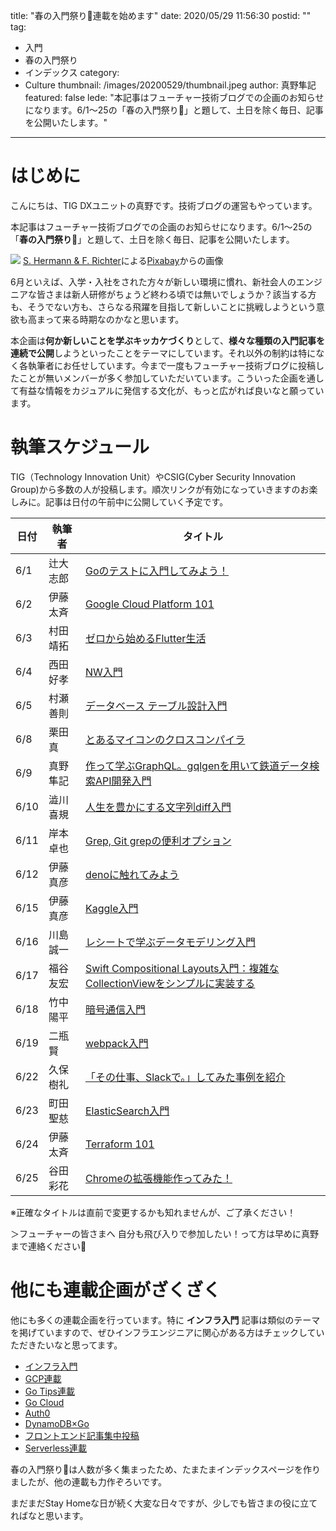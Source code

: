 title: "春の入門祭り🌸連載を始めます"
date: 2020/05/29 11:56:30
postid: ""
tag:
  - 入門
  - 春の入門祭り
  - インデックス
category:
  - Culture
thumbnail: /images/20200529/thumbnail.jpeg
author: 真野隼記
featured: false
lede: "本記事はフューチャー技術ブログでの企画のお知らせになります。6/1〜25の「春の入門祭り🌸」と題して、土日を除く毎日、記事を公開いたします。"
---

# はじめに

こんにちは、TIG DXユニットの真野です。技術ブログの運営もやっています。

本記事はフューチャー技術ブログでの企画のお知らせになります。6/1〜25の「**春の入門祭り🌸**」と題して、土日を除く毎日、記事を公開いたします。

<img src="/images/20200529/photo_20200529_01.jpeg">
<a href="https://pixabay.com/ja/users/pixel2013-2364555/?utm_source=link-attribution&amp;utm_medium=referral&amp;utm_campaign=image&amp;utm_content=1510602">S. Hermann &amp; F. Richter</a>による<a href="https://pixabay.com/ja/?utm_source=link-![flower-meadow-1510602_1280.jpg](https://qiita-image-store.s3.ap-northeast-1.amazonaws.com/0/6463/a1fc97ab-4cc8-57f2-c5ad-a02bd9c64cd0.jpeg)
attribution&amp;utm_medium=referral&amp;utm_campaign=image&amp;utm_content=1510602">Pixabay</a>からの画像


6月といえば、入学・入社をされた方々が新しい環境に慣れ、新社会人のエンジニアな皆さまは新人研修がちょうど終わる頃では無いでしょうか？該当する方も、そうでない方も、さらなる飛躍を目指して新しいことに挑戦しようという意欲も高まって来る時期なのかなと思います。

本企画は**何か新しいことを学ぶキッカケづくり**として、**様々な種類の入門記事を連続で公開**しようといったことをテーマにしています。それ以外の制約は特になく各執筆者にお任せしています。今まで一度もフューチャー技術ブログに投稿したことが無いメンバーが多く参加していただいています。こういった企画を通して有益な情報をカジュアルに発信する文化が、もっと広がれば良いなと願っています。


# 執筆スケジュール

TIG（Technology Innovation Unit）やCSIG(Cyber Security Innovation Group)から多数の人が投稿します。順次リンクが有効になっていきますのお楽しみに。記事は日付の午前中に公開していく予定です。

| 日付    | 執筆者     | タイトル                                 |
|---------|------------|------------------------------------------|
| 6/1  | 辻大志郎   | [Goのテストに入門してみよう！](/articles/20200601/)   |
| 6/2  | 伊藤太斉   | [Google Cloud Platform 101](/articles/20200602/)      |
| 6/3  | 村田靖拓   | [ゼロから始めるFlutter生活](/articles/20200603/)      |
| 6/4  | 西田好孝   | [NW入門](/articles/20200604/)                         |
| 6/5  | 村瀬善則   | [データベース テーブル設計入門](/articles/20200605/)    |
| 6/8  | 栗田真     | [とあるマイコンのクロスコンパイラ](/articles/20200608/) |
| 6/9  | 真野隼記   | [作って学ぶGraphQL。gqlgenを用いて鉄道データ検索API開発入門](/articles/20200609)  |
| 6/10 | 澁川喜規   | [人生を豊かにする文字列diff入門](/articles/20200610/)   |
| 6/11 | 岸本卓也   | [Grep, Git grepの便利オプション](/articles/20200611/)  |
| 6/12 | 伊藤真彦   | [denoに触れてみよう](/articles/20200611/)   |
| 6/15 | 伊藤真彦   | [Kaggle入門](/articles/20200615/)  |
| 6/16 | 川島誠一   | [レシートで学ぶデータモデリング入門](/articles/20200616/)                   |
| 6/17 | 福谷友宏   | [Swift Compositional Layouts入門：複雑なCollectionViewをシンプルに実装する](/articles/20200617/)  |
| 6/18 | 竹中陽平   | [暗号通信入門](/articles/20200618/)  |
| 6/19 | 二瓶賢     | [webpack入門](/articles/20200619/)  |
| 6/22 | 久保樹礼   | [「その仕事、Slackで。」してみた事例を紹介](/articles/20200622/) |
| 6/23 | 町田聖慈   | [ElasticSearch入門](/articles/20200623/)  |
| 6/24 | 伊藤太斉   | [Terraform 101](/articles/20200624/)    |
| 6/25 | 谷田彩花   | [Chromeの拡張機能作ってみた！](/articles/20200625/)  |

※正確なタイトルは直前で変更するかも知れませんが、ご了承ください！

＞フューチャーの皆さまへ
自分も飛び入りで参加したい！って方は早めに真野まで連絡ください👷


# 他にも連載企画がざくざく

他にも多くの連載企画を行っています。特に **インフラ入門** 記事は類似のテーマを掲げていますので、ぜひインフラエンジニアに関心がある方はチェックしていただきたいなと思ってます。

* [インフラ入門](/tags/%E3%82%A4%E3%83%B3%E3%83%95%E3%83%A9%E5%85%A5%E9%96%80/)
* [GCP連載](/tags/GCP%E9%80%A3%E8%BC%89/)
* [Go Tips連載](/tags/GoTips%E9%80%A3%E8%BC%89/)
* [Go Cloud](/tags/GoCDK/)
* [Auth0](/tags/Auth0/)
* [DynamoDB×Go](/tags/DynamoDB%C3%97Go/)
* [フロントエンド記事集中投稿](/tags/%E3%83%95%E3%83%AD%E3%83%B3%E3%83%88%E3%82%A8%E3%83%B3%E3%83%89%E8%A8%98%E4%BA%8B%E9%9B%86%E4%B8%AD%E6%8A%95%E7%A8%BF/)
* [Serverless連載](/tags/Serverless%E9%80%A3%E8%BC%89/)

春の入門祭り🌸は人数が多く集まったため、たまたまインデックスページを作りましたが、他の連載も力作ぞろいです。

まだまだStay Homeな日が続く大変な日々ですが、少しでも皆さまの役に立てればなと思います。

